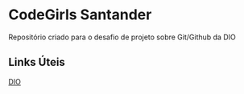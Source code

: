 # CodeGirls Santander
Repositório criado para o desafio de projeto sobre Git/Github da DIO

## Links Úteis
[DIO](https://www.dio.me/)

